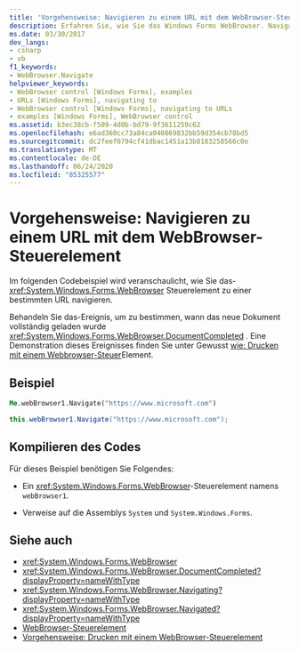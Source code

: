 ```yaml
---
title: 'Vorgehensweise: Navigieren zu einem URL mit dem WebBrowser-Steuerelement'
description: Erfahren Sie, wie Sie das Windows Forms WebBrowser. Navigate-Steuerelement verwenden, um zu einer bestimmten URL zu navigieren. Erfahren Sie außerdem, wie Sie bestimmen, wann das neue Dokument geladen wird.
ms.date: 03/30/2017
dev_langs:
- csharp
- vb
f1_keywords:
- WebBrowser.Navigate
helpviewer_keywords:
- WebBrowser control [Windows Forms], examples
- URLs [Windows Forms], navigating to
- WebBrowser control [Windows Forms], navigating to URLs
- examples [Windows Forms], WebBrowser control
ms.assetid: b3ec38cb-f509-4d0b-bd79-9f3611259c62
ms.openlocfilehash: e6ad360cc73a84ca040869832bb59d354cb78bd5
ms.sourcegitcommit: dc2feef0794cf41dbac1451a13b8183258566c0e
ms.translationtype: MT
ms.contentlocale: de-DE
ms.lasthandoff: 06/24/2020
ms.locfileid: "85325577"
---
```

# <a name="how-to-navigate-to-a-url-with-the-webbrowser-control"></a>Vorgehensweise: Navigieren zu einem URL mit dem WebBrowser-Steuerelement
Im folgenden Codebeispiel wird veranschaulicht, wie Sie das- <xref:System.Windows.Forms.WebBrowser> Steuerelement zu einer bestimmten URL navigieren.

 Behandeln Sie das-Ereignis, um zu bestimmen, wann das neue Dokument vollständig geladen wurde <xref:System.Windows.Forms.WebBrowser.DocumentCompleted> . Eine Demonstration dieses Ereignisses finden Sie unter Gewusst [wie: Drucken mit einem Webbrowser-Steuer](how-to-print-with-a-webbrowser-control.md)Element.

## <a name="example"></a>Beispiel

```vb
Me.webBrowser1.Navigate("https://www.microsoft.com")
```

```csharp
this.webBrowser1.Navigate("https://www.microsoft.com");
```

## <a name="compiling-the-code"></a>Kompilieren des Codes
 Für dieses Beispiel benötigen Sie Folgendes:

- Ein <xref:System.Windows.Forms.WebBrowser>-Steuerelement namens `webBrowser1`.

- Verweise auf die Assemblys `System` und `System.Windows.Forms`.

## <a name="see-also"></a>Siehe auch

- <xref:System.Windows.Forms.WebBrowser>
- <xref:System.Windows.Forms.WebBrowser.DocumentCompleted?displayProperty=nameWithType>
- <xref:System.Windows.Forms.WebBrowser.Navigating?displayProperty=nameWithType>
- <xref:System.Windows.Forms.WebBrowser.Navigated?displayProperty=nameWithType>
- [WebBrowser-Steuerelement](webbrowser-control-windows-forms.md)
- [Vorgehensweise: Drucken mit einem WebBrowser-Steuerelement](how-to-print-with-a-webbrowser-control.md)
